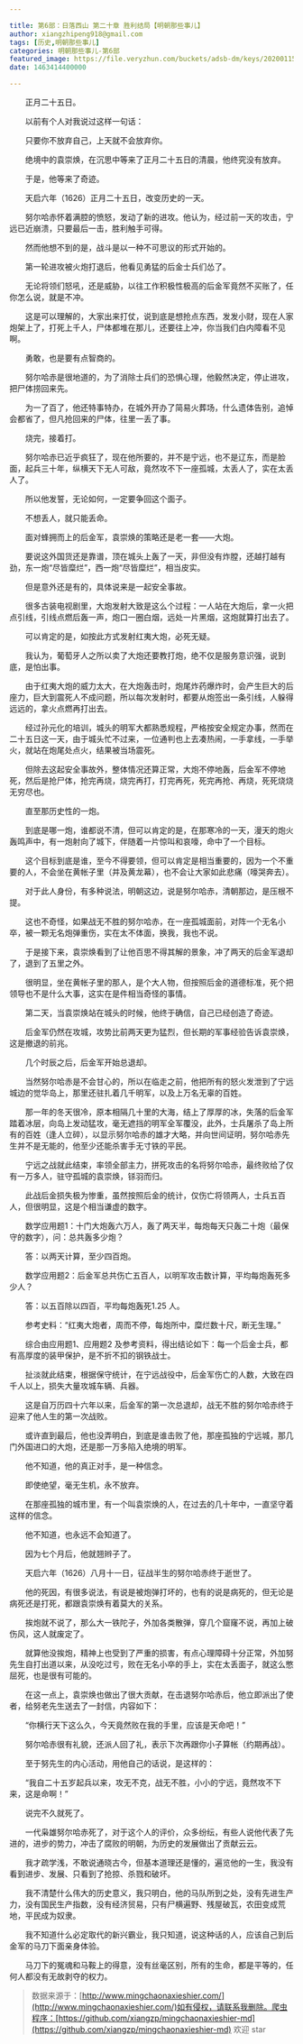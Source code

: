 ```yaml
---

title: 第6部：日落西山 第二十章 胜利结局【明朝那些事儿】
author: xiangzhipeng918@gmail.com
tags: [历史,明朝那些事儿]
categories: 明朝那些事儿-第6部
featured_image: https://file.veryzhun.com/buckets/adsb-dm/keys/20200115-052154-xuggt9dny09gmm26.jpg
date: 1463414400000

---
```


    
　　正月二十五日。 
            
　　以前有个人对我说过这样一句话： 
            
　　只要你不放弃自己，上天就不会放弃你。 
            
　　绝境中的袁崇焕，在沉思中等来了正月二十五日的清晨，他终究没有放弃。 
            
　　于是，他等来了奇迹。 
            
　　天启六年（1626）正月二十五日，改变历史的一天。 
            
　　努尔哈赤怀着满腔的愤怒，发动了新的进攻。他认为，经过前一天的攻击，宁远已近崩溃，只要最后一击，胜利触手可得。 
            
　　然而他想不到的是，战斗是以一种不可思议的形式开始的。 
            
　　第一轮进攻被火炮打退后，他看见勇猛的后金士兵们怂了。 
            
　　无论将领们怒吼，还是威胁，以往工作积极性极高的后金军竟然不买账了，任你怎么说，就是不冲。 
            
　　这是可以理解的，大家出来打仗，说到底是想抢点东西，发发小财，现在人家炮架上了，打死上千人，尸体都堆在那儿，还要往上冲，你当我们白内障看不见啊。 
            
　　勇敢，也是要有点智商的。 
            
　　努尔哈赤是很地道的，为了消除士兵们的恐惧心理，他毅然决定，停止进攻，把尸体捞回来先。 
            
　　为一了百了，他还特事特办，在城外开办了简易火葬场，什么遗体告别，追悼会都省了，但凡抢回来的尸体，往里一丢了事。 
            
　　烧完，接着打。 
            
　　努尔哈赤已近乎疯狂了，现在他所要的，并不是宁远，也不是辽东，而是脸面，起兵三十年，纵横天下无人可敌，竟然攻不下一座孤城，太丢人了，实在太丢人了。 
            
　　所以他发誓，无论如何，一定要争回这个面子。 
            
　　不想丢人，就只能丢命。 
            
　　面对蜂拥而上的后金军，袁崇焕的策略还是老一套——大炮。 
            
　　要说这外国货还是靠谱，顶在城头上轰了一天，非但没有炸膛，还越打越有劲，东一炮“尽皆糜烂”，西一炮“尽皆糜烂”，相当皮实。 
            
　　但是意外还是有的，具体说来是一起安全事故。 
            
　　很多古装电视剧里，大炮发射大致是这么个过程：一人站在大炮后，拿一火把点引线，引线点燃后轰一声，炮口一圈白烟，远处一片黑烟，这炮就算打出去了。 
            
　　可以肯定的是，如按此方式发射红夷大炮，必死无疑。 
            
　　我认为，葡萄牙人之所以卖了大炮还要教打炮，绝不仅是服务意识强，说到底，是怕出事。 
            
　　由于红夷大炮的威力太大，在大炮轰击时，炮尾炸药爆炸时，会产生巨大的后座力，巨大到震死人不成问题，所以每次发射时，都要从炮签出一条引线，人躲得远远的，拿火点燃再打出去。 
            
　　经过孙元化的培训，城头的明军大都熟悉规程，严格按安全规定办事，然而在二十五日这一天，由于城头忙不过来，一位通判也上去凑热闹，一手拿线，一手举火，就站在炮尾处点火，结果被当场震死。 
            
　　但除去这起安全事故外，整体情况还算正常，大炮不停地轰，后金军不停地死，然后是抢尸体，抢完再烧，烧完再打，打完再死，死完再抢、再烧，死死烧烧无穷尽也。 
            
　　直至那历史性的一炮。 
            
　　到底是哪一炮，谁都说不清，但可以肯定的是，在那寒冷的一天，漫天的炮火轰鸣声中，有一炮射向了城下，伴随着一片惊叫和哀嚎，命中了一个目标。 
            
　　这个目标到底是谁，至今不得要领，但可以肯定是相当重要的，因为一个不重要的人，不会坐在黄帐子里（并及黄龙幕），也不会让大家如此悲痛（嚎哭奔去）。 
            
　　对于此人身份，有多种说法，明朝这边，说是努尔哈赤，清朝那边，是压根不提。 
            
　　这也不奇怪，如果战无不胜的努尔哈赤，在一座孤城面前，对阵一个无名小卒，被一颗无名炮弹重伤，实在太不体面，换我，我也不说。 
            
　　于是接下来，袁崇焕看到了让他百思不得其解的景象，冲了两天的后金军退却了，退到了五里之外。 
            
　　很明显，坐在黄帐子里的那人，是个大人物，但按照后金的道德标准，死个把领导也不是什么大事，这实在是件相当奇怪的事情。 
            
　　第二天，当袁崇焕站在城头的时候，他终于确信，自己已经创造了奇迹。 
            
　　后金军仍然在攻城，攻势比前两天更为猛烈，但长期的军事经验告诉袁崇焕，这是撤退的前兆。 
            
　　几个时辰之后，后金军开始总退却。 
            
　　当然努尔哈赤是不会甘心的，所以在临走之前，他把所有的怒火发泄到了宁远城边的觉华岛上，那里还驻扎着几千明军，以及上万名无辜的百姓。 
            
　　那一年的冬天很冷，原本相隔几十里的大海，结上了厚厚的冰，失落的后金军踏着冰层，向岛上发动猛攻，毫无遮挡的明军全军覆没，此外，士兵屠杀了岛上所有的百姓（逢人立碎），以显示努尔哈赤的雄才大略，并向世间证明，努尔哈赤先生并不是无能的，他至少还能杀害手无寸铁的平民。 
            
　　宁远之战就此结束，率领全部主力，拼死攻击的名将努尔哈赤，最终败给了仅有一万多人，驻守孤城的袁崇焕，铩羽而归。 
            
　　此战后金损失极为惨重，虽然按照后金的统计，仅伤亡将领两人，士兵五百人，但很明显，这是个相当谦虚的数字。 
            
　　数学应用题1：十门大炮轰六万人，轰了两天半，每炮每天只轰二十炮（最保守的数字），问：总共轰多少炮？ 
            
　　答：以两天计算，至少四百炮。 
            
　　数学应用题2：后金军总共伤亡五百人，以明军攻击数计算，平均每炮轰死多少人？ 
            
　　答：以五百除以四百，平均每炮轰死1.25 人。 
            
　　参考史料：“红夷大炮者，周而不停，每炮所中，糜烂数十尺，断无生理。” 
            
　　综合由应用题1、应用题2 及参考资料，得出结论如下：每一个后金士兵，都有高厚度的装甲保护，是不折不扣的钢铁战士。 
            
　　扯淡就此结束，根据保守统计，在宁远战役中，后金军伤亡的人数，大致在四千人以上，损失大量攻城车辆、兵器。 
            
　　这是自万历四十六年以来，后金军的第一次总退却，战无不胜的努尔哈赤终于迎来了他人生的第一次战败。 
            
　　或许直到最后，他也没弄明白，到底是谁击败了他，那座孤独的宁远城，那几门外国进口的大炮，还是那一万多陷入绝境的明军。 
            
　　他不知道，他的真正对手，是一种信念。 
            
　　即使绝望，毫无生机，永不放弃。 
            
　　在那座孤独的城市里，有一个叫袁崇焕的人，在过去的几十年中，一直坚守着这样的信念。 
            
　　他不知道，也永远不会知道了。 
            
　　因为七个月后，他就翘辫子了。 
            
　　天启六年（1626）八月十一日，征战半生的努尔哈赤终于逝世了。 
            
　　他的死因，有很多说法，有说是被炮弹打坏的，也有的说是病死的，但无论是病死还是打死，都跟袁崇焕有着莫大的关系。 
            
　　挨炮就不说了，那么大一铁陀子，外加各类散弹，穿几个窟窿不说，再加上破伤风，这人就废定了。 
            
　　就算他没挨炮，精神上也受到了严重的损害，有点心理障碍十分正常，外加努先生自打出道以来，从没吃过亏，败在无名小卒的手上，实在太丢面子，就这么憋屈死，也是很有可能的。 
            
　　在这一点上，袁崇焕也做出了很大贡献，在击退努尔哈赤后，他立即派出了使者，给努老先生送去了一封信，内容如下： 
            
　　“你横行天下这么久，今天竟然败在我的手里，应该是天命吧！” 
            
　　努尔哈赤很有礼貌，还派人回了礼，表示下次再跟你小子算帐（约期再战）。 
            
　　至于努先生的内心活动，用他自己的话说，是这样的： 
            
　　“我自二十五岁起兵以来，攻无不克，战无不胜，小小的宁远，竟然攻不下来，这是命啊！” 
            
　　说完不久就死了。 
            
　　一代枭雄努尔哈赤死了，对于这个人的评价，众多纷纭，有些人说他代表了先进的，进步的势力，冲击了腐败的明朝，为历史的发展做出了贡献云云。 
            
　　我才疏学浅，不敢说通晓古今，但基本道理还是懂的，遍览他的一生，我没有看到进步、发展、只看到了抢掠、杀戮和破坏。 
            
　　我不清楚什么伟大的历史意义，我只明白，他的马队所到之处，没有先进生产力，没有国民生产指数，没有经济贸易，只有尸横遍野、残屋破瓦，农田变成荒地，平民成为奴隶。 
            
　　我不知道什么必定取代的新兴霸业，我只知道，说这种话的人，应该自己到后金军的马刀下面亲身体验。 
            
　　马刀下的冤魂和马鞍上的得意，没有丝毫区别，所有的生命，都是平等的，任何人都没有无故剥夺的权力。
            
> 数据来源于：[http://www.mingchaonaxieshier.com/](http://www.mingchaonaxieshier.com/)如有侵权，请联系我删除。爬虫程序：[https://github.com/xiangzp/mingchaonaxieshier-md](https://github.com/xiangzp/mingchaonaxieshier-md) 欢迎 star
